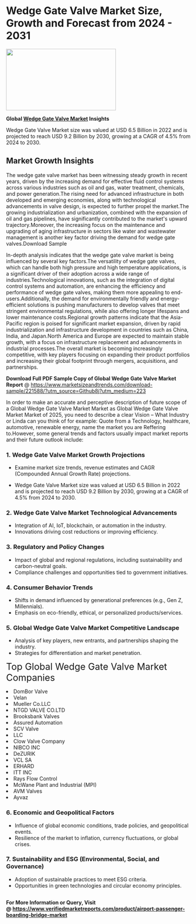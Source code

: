 <H1>Wedge Gate Valve Market Size, Growth and Forecast from 2024 - 2031</H1><img class="aligncenter size-medium wp-image-584254" src="https://thirdeyenews.in/wp-content/uploads/2024/09/Global-Market-Research-300x168.jpeg" alt="" width="300" height="168" /><p><strong>Global&nbsp;<a href="https://www.marketsizeandtrends.com/download-sample/221588/?utm_source=Github8j?utm_medium=223">Wedge Gate Valve Market</a> Insights</strong></p><p>Wedge Gate Valve Market size was valued at USD 6.5 Billion in 2022 and is projected to reach USD 9.2 Billion by 2030, growing at a CAGR of 4.5% from 2024 to 2030.</p><p><h2>Market Growth Insights</h2> <p>The wedge gate valve market has been witnessing steady growth in recent years, driven by the increasing demand for effective fluid control systems across various industries such as oil and gas, water treatment, chemicals, and power generation.The rising need for advanced infrastructure in both developed and emerging economies, along with technological advancements in valve design, is expected to further propel the market.The growing industrialization and urbanization, combined with the expansion of oil and gas pipelines, have significantly contributed to the market's upward trajectory.Moreover, the increasing focus on the maintenance and upgrading of aging infrastructure in sectors like water and wastewater management is another key factor driving the demand for wedge gate valves.Download Sample </p> <p>In-depth analysis indicates that the wedge gate valve market is being influenced by several key factors.The versatility of wedge gate valves, which can handle both high pressure and high temperature applications, is a significant driver of their adoption across a wide range of industries.Technological innovations, such as the integration of digital control systems and automation, are enhancing the efficiency and performance of wedge gate valves, making them more appealing to end-users.Additionally, the demand for environmentally friendly and energy-efficient solutions is pushing manufacturers to develop valves that meet stringent environmental regulations, while also offering longer lifespans and lower maintenance costs.Regional growth patterns indicate that the Asia-Pacific region is poised for significant market expansion, driven by rapid industrialization and infrastructure development in countries such as China, India, and Japan.North America and Europe are expected to maintain stable growth, with a focus on infrastructure replacement and advancements in industrial processes.The overall market is becoming increasingly competitive, with key players focusing on expanding their product portfolios and increasing their global footprint through mergers, acquisitions, and partnerships.</p><p><span class=""><strong>Download Full PDF Sample Copy of Global Wedge Gate Valve Market Report</strong> @ <a href="https://www.marketsizeandtrends.com/download-sample/221588/?utm_source=Github8j?utm_medium=223" target="_blank">https://www.marketsizeandtrends.com/download-sample/221588/?utm_source=Github8j?utm_medium=223</a></span></p><p>In order to make an accurate and perceptive description of future scope of a Global&nbsp;Wedge Gate Valve Market Market as Global&nbsp;Wedge Gate Valve Market Market of 2025, you need to describe a clear Vision &ndash; What Industry or Linda can you think of for example: Quote from a Technology, healthcare, automotive, renewable energy, name the market you are Reffering to.However, some general trends and factors usually impact market reports and their future outlook include:</p><h3>1.&nbsp;<strong>Wedge Gate Valve Market Growth Projections</strong></h3><ul><li>Examine market size trends, revenue estimates and CAGR (Compounded Annual Growth Rate) projections.</li><li><p>Wedge Gate Valve Market size was valued at USD 6.5 Billion in 2022 and is projected to reach USD 9.2 Billion by 2030, growing at a CAGR of 4.5% from 2024 to 2030.</p></li></ul><h3>2.&nbsp;<strong>Wedge Gate Valve Market Technological Advancements</strong></h3><ul><li>Integration of AI, IoT, blockchain, or automation in the industry.</li><li>Innovations driving cost reductions or improving efficiency.</li></ul><h3>3.&nbsp;<strong>Regulatory and Policy Changes</strong></h3><ul><li>Impact of global and regional regulations, including sustainability and carbon-neutral goals.</li><li>Compliance challenges and opportunities tied to government initiatives.</li></ul><h3>4.&nbsp;<strong>Consumer Behavior Trends</strong></h3><ul><li>Shifts in demand influenced by generational preferences (e.g., Gen Z, Millennials).</li><li>Emphasis on eco-friendly, ethical, or personalized products/services.</li></ul><h3>5.&nbsp;<strong>Global Wedge Gate Valve Market Competitive Landscape</strong></h3><ul><li>Analysis of key players, new entrants, and partnerships shaping the industry.</li><li>Strategies for differentiation and market penetration.</li></ul><p data-pm-slice="1 1 []"><span style="color: inherit; font-family: inherit; font-size: 25px;">Top Global Wedge Gate Valve Market Companies</span></p><div class="" data-test-id=""><p><li>DomBor Valve</li><li> Velan</li><li> Mueller Co.LLC</li><li> NTGD VALVE CO.LTD</li><li> Brooksbank Valves</li><li> Assured Automation</li><li> SCV Valve</li><li> LLC</li><li> Clow Valve Company</li><li> NIBCO INC</li><li> DeZURIK</li><li> VCL SA</li><li> ERHARD</li><li> ITT INC</li><li> Rays Flow Control</li><li> McWane Plant and Industrial (MPI)</li><li> AVM Valves</li><li> Ayvaz</li></p></div><h3>6.&nbsp;<strong>Economic and Geopolitical Factors</strong></h3><ul><li>Influence of global economic conditions, trade policies, and geopolitical events.</li><li>Resilience of the market to inflation, currency fluctuations, or global crises.</li></ul><h3>7.&nbsp;<strong>Sustainability and ESG (Environmental, Social, and Governance)</strong></h3><ul><li>Adoption of sustainable practices to meet ESG criteria.</li><li>Opportunities in green technologies and circular economy principles.</li></ul><h2><strong style="font-size: 14px;">For More Information or Query, Visit @&nbsp;</strong><a style="background-color: #ffffff; font-size: 14px;" href="https://www.marketsizeandtrends.com/report/wedge-gate-valve-market/" target="_blank">https://www.verifiedmarketreports.com/product/airport-passenger-boarding-bridge-market</a></h2>